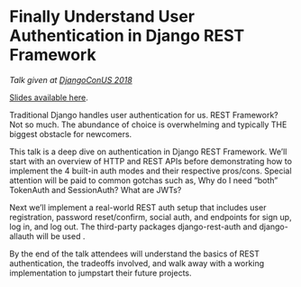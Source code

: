 # Finally Understand User Authentication in Django REST Framework

_Talk given at [DjangoConUS 2018](https://2018.djangocon.us/talk/finally-understand-authentication-in/)_

[Slides available here](https://tinyurl.com/djangocon2018-rest-auth).

Traditional Django handles user authentication for us. REST Framework? Not so much. The abundance of choice is overwhelming and typically THE biggest obstacle for newcomers.

This talk is a deep dive on authentication in Django REST Framework. We’ll start with an overview of HTTP and REST APIs before demonstrating how to implement the 4 built-in auth modes and their respective pros/cons. Special attention will be paid to common gotchas such as, Why do I need “both” TokenAuth and SessionAuth? What are JWTs?

Next we’ll implement a real-world REST auth setup that includes user registration, password reset/confirm, social auth, and endpoints for sign up, log in, and log out. The third-party packages django-rest-auth and django-allauth will be used .

By the end of the talk attendees will understand the basics of REST authentication, the tradeoffs involved, and walk away with a working implementation to jumpstart their future projects.
